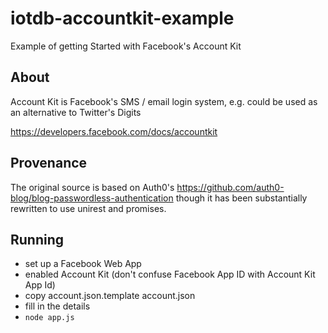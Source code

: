 # iotdb-accountkit-example
Example of getting Started with Facebook's Account Kit

## About
Account Kit is Facebook's SMS / email login system,
e.g. could be used as an alternative to Twitter's Digits

https://developers.facebook.com/docs/accountkit

## Provenance

The original source is based on Auth0's 
https://github.com/auth0-blog/blog-passwordless-authentication
though it has been substantially rewritten to use unirest
and promises.

## Running

* set up a Facebook Web App
* enabled Account Kit (don't confuse Facebook App ID with Account Kit App Id)
* copy account.json.template account.json
* fill in the details
* `node app.js`
